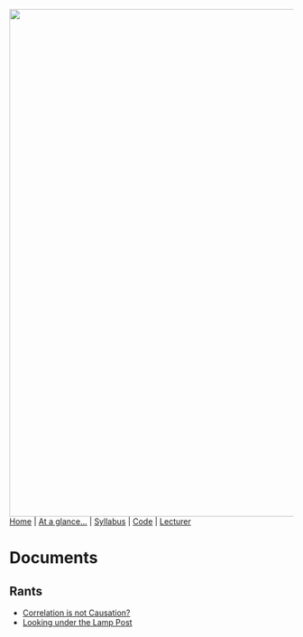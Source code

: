 [<img width=900 src="https://raw.githubusercontent.com/txt/fss16/master/img/fss16.png">](http://tiny.cc/fss2016)   
[Home](http://tiny.cc/fss2016) |
[At a glance...](OVERVIEW.md) |
[Syllabus](SYLLABUS.md) |
[Code](src) |
[Lecturer](http://menzies.us) 


# Documents

## Rants

+ [Correlation is not Causation?](corcause.md)
+ [Looking under the Lamp Post](lamp.md)


